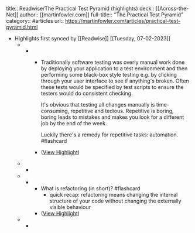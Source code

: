 title:: Readwise/The Practical Test Pyramid (highlights)
deck:: [[Across-the-Net]]
author:: [[martinfowler.com]]
full-title:: "The Practical Test Pyramid"
category:: #articles
url:: https://martinfowler.com/articles/practical-test-pyramid.html

- Highlights first synced by [[Readwise]] [[Tuesday, 07-02-2023]]
	- -
		- Traditionally software testing was overly manual work done by deploying your application to a test environment and then performing some black-box style testing e.g. by clicking through your user interface to see if anything's broken. Often these tests would be specified by test scripts to ensure the testers would do consistent checking.
		  
		  It's obvious that testing all changes manually is time-consuming, repetitive and tedious. Repetitive is boring, boring leads to mistakes and makes you look for a different job by the end of the week.
		  
		  Luckily there's a remedy for repetitive tasks: automation. #flashcard
		- ([View Highlight](https://instapaper.com/read/1432780818/17070634))
	- -
	- -
		- What is refactoring (in short)? #flashcard
			- quick recap: refactoring means changing the internal structure of your code without changing the externally visible behaviour
		- ([View Highlight](https://instapaper.com/read/1432780818/17070656))
	- -